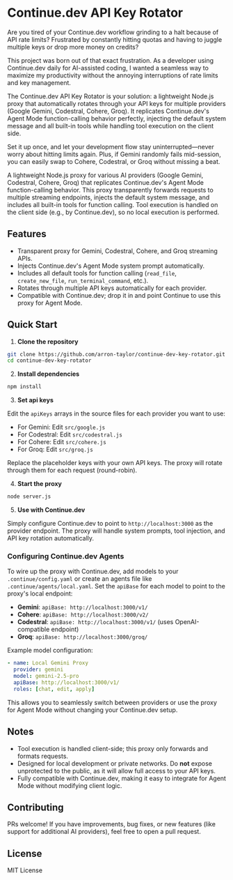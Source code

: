 # Continue.dev API Key Rotator

Are you tired of your Continue.dev workflow grinding to a halt because of API rate limits? Frustrated by constantly hitting quotas and having to juggle multiple keys or drop more money on credits?

This project was born out of that exact frustration. As a developer using Continue.dev daily for AI-assisted coding, I wanted a seamless way to maximize my productivity without the annoying interruptions of rate limits and key management.

The Continue.dev API Key Rotator is your solution: a lightweight Node.js proxy that automatically rotates through your API keys for multiple providers (Google Gemini, Codestral, Cohere, Groq). It replicates Continue.dev's Agent Mode function-calling behavior perfectly, injecting the default system message and all built-in tools while handling tool execution on the client side.

Set it up once, and let your development flow stay uninterrupted—never worry about hitting limits again. Plus, if Gemini randomly fails mid-session, you can easily swap to Cohere, Codestral, or Groq without missing a beat.

A lightweight Node.js proxy for various AI providers (Google Gemini, Codestral, Cohere, Groq) that replicates Continue.dev's Agent Mode function-calling behavior. This proxy transparently forwards requests to multiple streaming endpoints, injects the default system message, and includes all built-in tools for function calling. Tool execution is handled on the client side (e.g., by Continue.dev), so no local execution is performed.

## Features

* Transparent proxy for Gemini, Codestral, Cohere, and Groq streaming APIs.
* Injects Continue.dev's Agent Mode system prompt automatically.
* Includes all default tools for function calling (`read_file`, `create_new_file`, `run_terminal_command`, etc.).
* Rotates through multiple API keys automatically for each provider.
* Compatible with Continue.dev; drop it in and point Continue to use this proxy for Agent Mode.

## Quick Start

1. **Clone the repository**

```bash
git clone https://github.com/arron-taylor/continue-dev-key-rotator.git
cd continue-dev-key-rotator
```

2. **Install dependencies**

```bash
npm install
```

3. **Set api keys**

Edit the `apiKeys` arrays in the source files for each provider you want to use:

- For Gemini: Edit `src/google.js`
- For Codestral: Edit `src/codestral.js`
- For Cohere: Edit `src/cohere.js`
- For Groq: Edit `src/groq.js`

Replace the placeholder keys with your own API keys. The proxy will rotate through them for each request (round-robin).

4. **Start the proxy**

```bash
node server.js
```

5. **Use with Continue.dev**

Simply configure Continue.dev to point to `http://localhost:3000` as the provider endpoint. The proxy will handle system prompts, tool injection, and API key rotation automatically.

### Configuring Continue.dev Agents

To wire up the proxy with Continue.dev, add models to your `.continue/config.yaml` or create an agents file like `.continue/agents/local.yaml`. Set the `apiBase` for each model to point to the proxy's local endpoint:

- **Gemini**: `apiBase: http://localhost:3000/v1/`
- **Cohere**: `apiBase: http://localhost:3000/v2/`
- **Codestral**: `apiBase: http://localhost:3000/v1/` (uses OpenAI-compatible endpoint)
- **Groq**: `apiBase: http://localhost:3000/groq/`

Example model configuration:

```yaml
- name: Local Gemini Proxy
  provider: gemini
  model: gemini-2.5-pro
  apiBase: http://localhost:3000/v1/
  roles: [chat, edit, apply]
```

This allows you to seamlessly switch between providers or use the proxy for Agent Mode without changing your Continue.dev setup.

## Notes

* Tool execution is handled client-side; this proxy only forwards and formats requests.
* Designed for local development or private networks. Do **not** expose unprotected to the public, as it will allow full access to your API keys.
* Fully compatible with Continue.dev, making it easy to integrate for Agent Mode without modifying client logic.

## Contributing

PRs welcome! If you have improvements, bug fixes, or new features (like support for additional AI providers), feel free to open a pull request.

## License

MIT License
